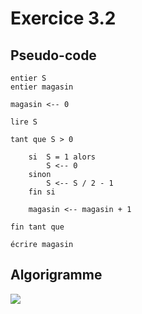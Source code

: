 # Exercice 3.2 

## Pseudo-code

    entier S 
    entier magasin 

    magasin <-- 0 

    lire S 

    tant que S > 0 

        si  S = 1 alors 
            S <-- 0 
        sinon 
            S <-- S / 2 - 1 
        fin si 

        magasin <-- magasin + 1	 

    fin tant que 

    écrire magasin 

## Algorigramme

[![](https://mermaid.ink/img/pako:eNp1Us1ygjAYfJXMd7GOKAQKKjP1ZHvriZ4UDxECZkoSG0jVMj6Qz-GLNUC1evDLIZndL7ubnxoSmVIIISvkLtkQVaGPeSyQKSpSJvKnjIl-LDpoTXMmRIOm59NaV_0G7KjhcIhIWbJcRJVUdMlJTkom0AtyVv8dO8UqGmm-tAumKCol59S-5TesaPhIb526nDnHjmrqljK96FsRZuYZYplBX79wXRozfLOjqQt5t6PUfEGVXLb2bcLWnInkLvtgsGrbb50fq2dE7y_qb1JxXZCrQWS7aIjwvc3jo12luutqM9nnU6KaO-v9pevZnVz3TGABp4oTlpq3rBvpGKoN5TSG0CxToj5jiMXR9BFdyeggEggrpakFepuSis4ZyRXhEGakKA1KU2Z837vP0f4RC7ZEQFjDHkIPjyYBDvyJO_adwPPGFhwgxI4zcqfP2DfDcQPf848W_EhpVJ2RPw1cjIMxnrhT1_WCVm7Rkk2O4y8ZqcX1?type=png)](https://mermaid.live/edit#pako:eNp1Us1ygjAYfJXMd7GOKAQKKjP1ZHvriZ4UDxECZkoSG0jVMj6Qz-GLNUC1evDLIZndL7ubnxoSmVIIISvkLtkQVaGPeSyQKSpSJvKnjIl-LDpoTXMmRIOm59NaV_0G7KjhcIhIWbJcRJVUdMlJTkom0AtyVv8dO8UqGmm-tAumKCol59S-5TesaPhIb526nDnHjmrqljK96FsRZuYZYplBX79wXRozfLOjqQt5t6PUfEGVXLb2bcLWnInkLvtgsGrbb50fq2dE7y_qb1JxXZCrQWS7aIjwvc3jo12luutqM9nnU6KaO-v9pevZnVz3TGABp4oTlpq3rBvpGKoN5TSG0CxToj5jiMXR9BFdyeggEggrpakFepuSis4ZyRXhEGakKA1KU2Z837vP0f4RC7ZEQFjDHkIPjyYBDvyJO_adwPPGFhwgxI4zcqfP2DfDcQPf848W_EhpVJ2RPw1cjIMxnrhT1_WCVm7Rkk2O4y8ZqcX1)